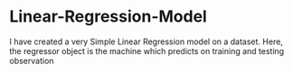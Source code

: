 # Linear-Regression-Model
I have created a very Simple Linear Regression model on a dataset. Here, the regressor object is the machine which predicts on training and testing observation
